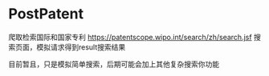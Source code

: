 # PostPatent
爬取检索国际和国家专利 https://patentscope.wipo.int/search/zh/search.jsf
搜索页面，模拟请求得到result搜索结果

目前暂且，只是模拟简单搜索，后期可能会加上其他复杂搜索你功能


